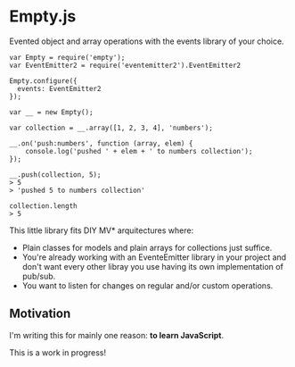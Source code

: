 # Empty.js

Evented object and array operations with the events library of your choice.

	var Empty = require('empty');
	var EventEmitter2 = require('eventemitter2').EventEmitter2

	Empty.configure({
	  events: EventEmitter2
	});

	var __ = new Empty();

	var collection = __.array([1, 2, 3, 4], 'numbers');

	__.on('push:numbers', function (array, elem) {
		console.log('pushed ' + elem + ' to numbers collection');
	});

	__.push(collection, 5);
	> 5
	> 'pushed 5 to numbers collection'

	collection.length
	> 5

This little library fits DIY MV* arquitectures where:

- Plain classes for models and plain arrays for collections just suffice.
- You're already working with an EventeEmitter library in your project and don't want every other libray you use having its own implementation of pub/sub.
- You want to listen for changes on regular and/or custom operations.

## Motivation

I'm writing this for mainly one reason: **to learn JavaScript**.

This is a work in progress!